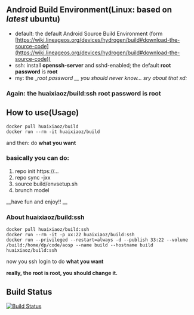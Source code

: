 ## Android Build Environment(Linux: based on _latest_ **ubuntu**)

- default: the default Android Source Build Environment (form [https://wiki.lineageos.org/devices/hydrogen/build#download-the-source-code](https://wiki.lineageos.org/devices/hydrogen/build#download-the-source-code))
- ssh: install __openssh-server__ and sshd-enabled; the default **root password** is **root**
- my: the __root password __ you should _never_ know... sry about that xd:_

### Again: the __huaixiaoz/build:ssh root password is root__

## How to use(Usage)
```
docker pull huaixiaoz/build
docker run --rm -it huaixiaoz/build
```
and then: do __what you want__

### basically you can do:

1. repo init https://...
2. repo sync -jxx
3. source build/envsetup.sh
4. brunch model

__have fun and enjoy!! __

### About __huaixiaoz/build:ssh__
```
docker pull huaixiaoz/build:ssh
docker run --rm -it -p xx:22 huaixiaoz/build:ssh
docker run --privileged --restart=always -d --publish 33:22 --volume /build:/home/dp/code/aosp --name build --hostname build huaixiaoz/build:ssh
```
now you ssh login to do __what you want__

__really, the root is root, you should change it.__


## Build Status

[![Build Status](https://travis-ci.org/llog/build.svg?branch=master)](https://travis-ci.org/llog/build)
